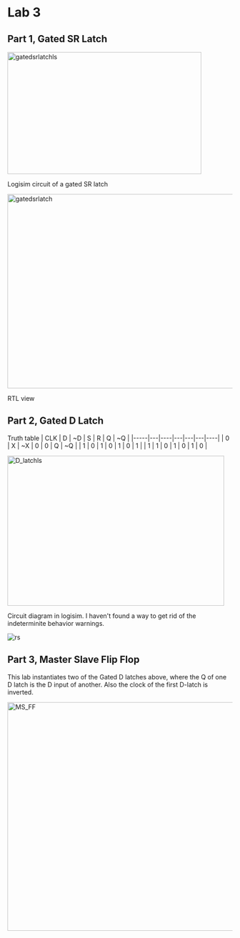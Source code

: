 # Lab 3

## Part 1, Gated SR Latch

<img width="434" height="273" alt="gatedsrlatchls" src="https://github.com/user-attachments/assets/bafc36e0-386a-41ad-9fef-89bb23ddbf73" />

Logisim circuit of a gated SR latch

<img width="600" height="435" alt="gatedsrlatch" src="https://github.com/user-attachments/assets/e57dec42-2d6f-4f4b-80ca-208395d16949" />

RTL view 






## Part 2, Gated D Latch

Truth table
| CLK | D | ~D | S | R | Q | ~Q |
|-----|---|----|---|---|---|----|
| 0   | X | ~X | 0 | 0 | Q | ~Q |
| 1   | 0 | 1  | 0 | 1 | 0 |  1 |
| 1   | 1 | 0  | 1 | 0 | 1 |  0 |

<img width="485" height="336" alt="D_latchls" src="https://github.com/user-attachments/assets/06becee7-ab4a-42d0-a601-ae2f5b102cbb" />

Circuit diagram in logisim. I haven't found a way to get rid of the indeterminite behavior warnings.

![rs](https://github.com/user-attachments/assets/bf487fe9-b35f-4101-8dac-4a48fbc3bff1)


## Part 3, Master Slave Flip Flop

This lab instantiates two of the Gated D latches above, where the Q of one D latch is the D input of another. Also the clock of the first D-latch is inverted.

<img width="513" height="512" alt="MS_FF" src="https://github.com/user-attachments/assets/ebaf183a-63e1-4447-aa6b-978d836add68" />












